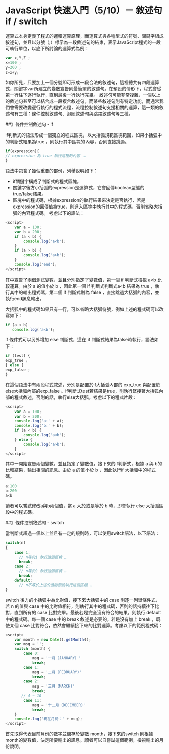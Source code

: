 # JavaScript 快速入門（5/10）－ 敘述句 if / switch


運算式本身定義了程式的邏輯運算原理，而運算式與各種型式的符號、關鍵字組成敘述句，並且以分號（;）標示為一段敘述句的結束，表示JavaScript程式的一段可執行單位，以底下所討論的運算式為例：

```js
var x,Y,Z ;
x=100 ;
y=200 ;
z=x+y;
```

如你所見，只要加上一個分號即可形成一段合法的敘述句，這裡總共有四段運算式，關鍵字var所建立的變數宣告則最簡單的敘述句。在預設的情形下，程式會從第一行往下逐行執行，直到最後一行執行完畢。 敘述句可能非常複雜，一個以上的敘述句甚至可以結合成一段複合敘述句，而某些敘述句則有特定功能，而通常我們會需要改變逐行執行的程式流程，流程控制敘述句支援相關的運算，這一類的敘述句有三種：條件控制敘述句、迴圈敘述句與跳躍敘述句等三種。

##》條件控制敘述句 - if

if判斷式的語法形成一個獨立的程式區塊，以大括弧規範區塊範圍，如果小括弧中的判斷式結果為true ，則執行其中區塊的內容，否則直接跳過。

```js
if(expression){ 
// expression 為 true 執行這裡的內容　… 
}
```


語法中包含了幾個重要的部份，列舉說明如下：
- if關鍵字構成了判斷式的程式區塊。
- 關鍵字後方小括弧的expression是運算式，它會回傳boolean型態的true/false結果。
- 區塊中的程式碼，根據expression的執行結果來決定是否執行，若是expression的回傳值為true，則進入區塊中執行其中的程式碼，否則省略大括弧的內容程式碼。
考慮以下的語法：


```js
<script>
    var a = 100;
    var b = 200;
    if (a < b) {
        console.log('a<b');
    }
    if (a > b) {
        console.log('a>b');
    }
    console.log('end');
</script>
```


其中宣告了兩個測試變數，並且分別指定了變數值，第一個 if 判斷式檢視 a<b 比較運算。由於 a 的值小於 b ，因此第一個 if 判斷式判斷式a<b 結果為 true ，執行其中的輸出程式碼，第二個 if 判斷式則為 false ，直接跳過大括弧的內容，並執行end訊息輸出。

大括弧中的程式碼如果只有一行，可以省略大括弧符號，例如上述的程式碼可以改寫如下：

```js
if (a < b)
   console.log('a<b');    
```

if 條件式可以另外增加 else 判斷式，這在 if 判斷式結果為false時執行，語法如下：

```js
if (test) {
exp_true ;
} else {
exp_false ;
}    
```



在這個語法中有兩段程式敘述，分別是配置於if大括弧內部的 exp_true 與配置於else大括弧內部的exp_false 。if判斷式test若結果是true，則執行緊接著大括弧內部的程式敘述，否則的話，執行else大括弧，考慮以下的程式片段：

```js
<script>
    var a = 100;
    var b = 200;
    console.log('a:' + a);
    console.log('b:' + b);
    if (a < b) {
        console.log('a<b');
    } else {
        console.log('a>b');
    }
</script>
```


其中一開始宣告兩個變數，並且指定了變數值，接下來的if判斷式，根據 a 與 b的比較結果，輸出相關的訊息。由於 a 的值小於 b ，因此執行if 大括弧中的程式碼。

```js
a:100
b:200
a<b 
```

讀者可以嘗試修改a與b兩個值，當 a 大於或是等於 b 時，即會執行 else 大括弧區段中的程式碼。

##》條件控制敘述句 - switch

當判斷式超過一個以上並且有一定的規則時，可以使用switch語法，以下語法：

```js
switch(n)
{
    case 1:
      // n等於1 執行這個區塊 …
      break;
    case 2:
      // n等於2 執行這個區塊 …
      break;
    default:
      // n不等於上述的值則預設執行這個區塊 …
}
```


switch 後方的小括弧中為比對值，接下來大括弧中的 case 則逐一列舉條件式，若 n 的值與 case 中的比對值相符，則執行其中的程式碼，否則的話持續往下比對，直到所有的 case 比對完畢。最後若是完全沒有符合的結果，則執行 default 中的程式碼。每一個 case 中的 break 敘述是必要的，若是沒有加上 break ，既使某個 case 比對符合，依然會繼續接下來的比對運算。考慮以下的範例程式碼：

```js
<script>
    var month = new Date().getMonth();
    var msg = '';
    switch (month) {
        case 0:
            msg = '一月（JANUARY）'
            break;
        case 1:
            msg = '二月（FEBRUARY)'
            break;
        case 2:
            msg = '三月（MARCH)'
            break;           
       // 4 ~ 10
        case 11:
            msg = '十二月（DECEMBER)'
            break;
    }
    console.log('現在月份：' + msg);
</script>
```


首先取得代表目前月份的數字並儲存於變數 month，接下來的switch 則根據month的變數值，決定所要輸出的訊息。讀者可以自嘗試這個範例，檢視輸出的月份說明。

